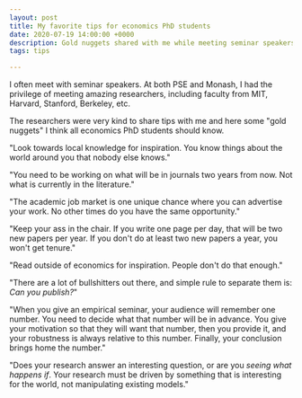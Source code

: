 ```yaml
---
layout: post
title: My favorite tips for economics PhD students
date: 2020-07-19 14:00:00 +0000
description: Gold nuggets shared with me while meeting seminar speakers
tags: tips

---
```

I often meet with seminar speakers. At both PSE and Monash, I had the privilege of meeting amazing researchers, including faculty from MIT, Harvard, Stanford, Berkeley, etc. 

The researchers were very kind to share tips with me and here some "gold nuggets" I think all economics PhD students should know. 

"Look towards local knowledge for inspiration. You know things about the world around you that nobody else knows."

"You need to be working on what will be in journals two years from now. Not what is currently in the literature."

"The academic job market is one unique chance where you can advertise your work. No other times do you have the same opportunity."

"Keep your ass in the chair. If you write one page per day, that will be two new papers per year. If you don't do at least two new papers a year, you won't get tenure."

"Read outside of economics for inspiration. People don't do that enough."

"There are a lot of bullshitters out there, and simple rule to separate them is: _Can you publish?_"

"When you give an empirical seminar, your audience will remember one number. You need to decide what that number will be in advance. You give your motivation so that they will want that number, then you provide it, and your robustness is always relative to this number. Finally, your conclusion brings home the number."

"Does your research answer an interesting question, or are you _seeing what happens if_. Your research must be driven by something that is interesting for the world, not manipulating existing models."
